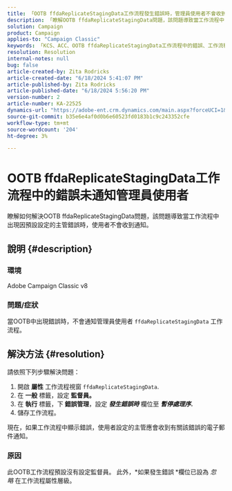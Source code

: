 ```yaml
---
title: 「OOTB ffdaReplicateStagingData工作流程發生錯誤時，管理員使用者不會收到通知」
description: 「瞭解OOTB ffdaReplicateStagingData問題，該問題導致當工作流程中出現由於預設設定的主管錯誤時，使用者不會收到通知。」
solution: Campaign
product: Campaign
applies-to: "Campaign Classic"
keywords: 「KCS、ACC、OOTB ffdaReplicateStagingData工作流程中的錯誤、工作流程屬性」
resolution: Resolution
internal-notes: null
bug: false
article-created-by: Zita Rodricks
article-created-date: "6/18/2024 5:41:07 PM"
article-published-by: Zita Rodricks
article-published-date: "6/18/2024 5:56:20 PM"
version-number: 2
article-number: KA-22525
dynamics-url: "https://adobe-ent.crm.dynamics.com/main.aspx?forceUCI=1&pagetype=entityrecord&etn=knowledgearticle&id=87e5d4ef-992d-ef11-840a-002248084fbb"
source-git-commit: b35e6e4af0d0b6e60523fd0183b1c9c243352cfe
workflow-type: tm+mt
source-wordcount: '204'
ht-degree: 3%

---
```


# OOTB ffdaReplicateStagingData工作流程中的錯誤未通知管理員使用者


瞭解如何解決OOTB ffdaReplicateStagingData問題，該問題導致當工作流程中出現因預設設定的主管錯誤時，使用者不會收到通知。

## 說明 {#description}


### 環境

Adobe Campaign Classic v8

### 問題/症狀

當OOTB中出現錯誤時，不會通知管理員使用者 `ffdaReplicateStagingData` 工作流程。


## 解決方法 {#resolution}


請依照下列步驟解決問題：

1. 開啟 <b>屬性</b> 工作流程視窗 `ffdaReplicateStagingData`.
2. 在 <b>一般</b> 標籤，設定 <b>監督員。</b>
3. 在 <b>執行</b> 標籤，下 <b>錯誤管理</b>，設定 <b>*發生錯誤時</b>* 欄位至 <b>*暫停處理序*.</b>
4. 儲存工作流程。


現在，如果工作流程中顯示錯誤，使用者設定的主管應會收到有關該錯誤的電子郵件通知。

### 原因

此OOTB工作流程預設沒有設定監督員。 此外，*如果發生錯誤<b> </b>*欄位已設為 *忽略* 在工作流程屬性層級。
